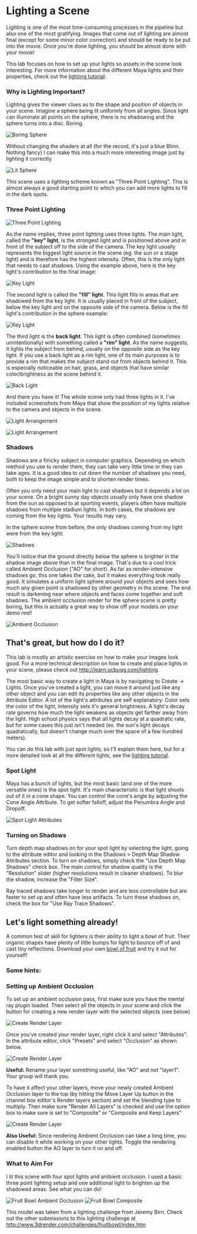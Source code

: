 # Lighting a Scene

Lighting is one of the most time-consuming processes in the pipeline but also one of the most gratifying. Images that come out of lighting are almost final (except for some minor color correction) and should be ready to be put into the movie. Once you're done lighting, you should be almost done with your movie!

This lab focuses on how to set up your lights so assets in the scene look interesting. For more information about the different Maya lights and their properties, check out the [lighting tutorial](http://learn.ucbugg.com/lighting).

### Why is Lighting Important?

Lighting gives the viewer clues as to the shape and position of objects in your scene. Imagine a sphere being lit uniformly from all angles. Since light can illuminate all points on the sphere, there is no shadowing and the sphere turns into a disc. Boring.

![Boring Sphere](/images/lighting-a-scene/FancySphereBadLighting.jpg)

Without changing the shaders at all (for the record, it's just a blue Blinn. Nothing fancy) I can make this into a much more interesting image just by lighting it correctly. 

![Lit Sphere](/images/lighting-a-scene/FancySphereComp.jpg)

This scene uses a lighting scheme known as "Three Point Lighting". This is almost always a good starting point to which you can add more lights to fill in the dark spots. 

### Three Point Lighting

![Three Point Lighting](http://www.thedigitalstory.com/blog/img/photos/diy_studio_lighting.jpg)

As the name implies, three point lighting uses three lights. The main light, called the **"key" light**, is the strongest light and is positioned above and in front of the subject off to the side of the camera. The key light usually represents the biggest light source in the scene (eg. the sun or a stage light) and is therefore has the highest intensity. Often, this is the only light that needs to cast shadows. Using the example above, here is the key light's contribution to the final image:

![Key Light](/images/lighting-a-scene/FancySphereKey.jpg)

The second light is called the **"fill" light**. This light fills in areas that are shadowed from the key light. It is usually placed in front of the subject, below the key light and on the opposite side of the camera. Below is the fill light's contribution in the sphere example:

![Key Light](/images/lighting-a-scene/FancySphereFill.jpg)

The third light is the **back light**. This light is often combined (sometimes unintentionally) with something called a **"rim" light**. As the name suggests, it lights the subject from behind, usually on the opposite side as the key light. If you use a back light as a rim light, one of its main purposes is to provide a rim that makes the subject stand out from objects behind it. This is especially noticeable on hair, grass, and objects that have similar color/brightness as the scene behind it.

![Back Light](/images/lighting-a-scene/FancySphereBack.jpg)

And there you have it! The whole scene only had three lights in it. I've included screenshots from Maya that show the position of my lights relative to the camera and objects in the scene.

![Light Arrangement](/images/lighting-a-scene/FancySphereLightingSetup1.jpg)

![Light Arrangement](/images/lighting-a-scene/FancySphereLightingSetup2.jpg)

### Shadows

Shadows are a finicky subject in computer graphics. Depending on which method you use to render them, they can take very little time or they can take ages. It is a good idea to cut down the number of shadows you need, both to keep the image simple and to shorten render times. 

Often you only need your main light to cast shadows but it depends a lot on your scene. On a bright sunny day objects usually only have one shadow from the sun as opposed to at sporting events, players often have multiple shadows from multiple stadium lights. In both cases, the shadows are coming from the key lights. Your results may vary.

In the sphere scene from before, the only shadows coming from my light were from the key light: 

![Shadows](/images/lighting-a-scene/FancySphereGround.jpg)

You'll notice that the ground directly below the sphere is brighter in the shadow image above than in the final image. That's due to a cool trick called Ambient Occlusion ("AO" for short). As far as render-intensive shadows go, this one takes the cake, but it makes everything look really good. It simulates a uniform light sphere around your objects and sees how much any given point is shadowed by other geometry in the scene. The end result is darkening near where objects and faces come together and soft shadows. The ambient occlusion render for the sphere scene is pretty boring, but this is actually a great way to show off your models on your demo reel!

![Ambient Occlusion](/images/lighting-a-scene/FancySphereAO.jpg)

## That's great, but how do I do it?

This lab is mostly an artistic exercise on how to make your images look good. For a more technical description on how to create and place lights in your scene, please check out <http://learn.ucbugg.com/lighting>.

The most basic way to create a light in Maya is by navigating to Create -> Lights. Once you've created a light, you can move it around just like any other object and you can edit its properties like any other objects in the Attribute Editor. A lot of the light's attributes are self explanatory: Color sets the color of the light, Intensity sets it's general brightness. A light's decay rate governs how much the light weakens as objects get farther away from the light. High school physics says that all lights decay at a quadratic rate, but for some cases this just isn't needed (ex. the sun's light decays quadratically, but doesn't change much over the space of a few hundred meters). 

You can do this lab with just spot lights, so I'll explain them here, but for a more detailed look at all the different lights, see the [lighting tutorial](http://learn.ucbugg.com/lighting).

### Spot Light

Maya has a bunch of lights, but the most basic (and one of the more versatile ones) is the spot light. It's main characteristic is that light shoots out of it in a cone shape. You can control the cone's angle by adjusting the Cone Angle Attribute. To get softer falloff, adjust the Penumbra Angle and Dropoff. 

![Spot Light Attributes](/images/lighting-a-scene/SpotLightAttributes.jpg)

### Turning on Shadows

Turn depth map shadows on for your spot light by selecting the light, going to the attribute editor and looking in the Shadows > Depth Map Shadow Attributes section. To turn on shadows, simply check the "Use Depth Map Shadows" check box. The main control for shadow quality is the "Resolution" slider (higher resolutions result in cleaner shadows). To blur the shadow, increase the "Filter Size".

Ray traced shadows take longer to render and are less controllable but are faster to set up and often have less artifacts. To turn these shadows on, check the box for "Use Ray Trace Shadows". 

## Let's light something already!

A common test of skill for lighters is their ability to light a bowl of fruit. Their organic shapes have plenty of little bumps for light to bounce off of and cast tiny reflections. Download your own [bowl of fruit](/ma/Fruitbowl.tgz) and try it out for yourself! 

### Some hints:

### Setting up Ambient Occlusion

To set up an ambient occlusion pass, first make sure you have the mental ray plugin loaded. Then select all the objects in your scene and click the button for creating a new render layer with the selected objects (see below)

![Create Render Layer](/images/lighting-a-scene/CreateRenderLayer.jpg)

Once you've created your render layer, right click it and select "Attributes". In the attribute editor, click "Presets" and select "Occlusion" as shown below.

![Create Render Layer](/images/lighting-a-scene/CreateRenderLayer2.jpg)

**Useful:** Rename your layer something useful, like "AO" and not "layer1". Your group will thank you.

To have it affect your other layers, move your newly created Ambient Occlusion layer to the top (by hitting the Move Layer Up button in the channel box editor's Render layers section) and set the blending type to multiply. Then make sure "Render All Layers" is checked and use the option box to make sure is set to "Composite" or "Composite and Keep Layers"

![Create Render Layer](/images/lighting-a-scene/CreateRenderLayer3.jpg)

**Also Useful:** Since rendering Ambient Occlusion can take a long time, you can disable it while working on your other lights. Toggle the rendering enabled button the AO layer to turn it on and off.

### What to Aim For

I lit this scene with four spot lights and ambient occlusion. I used a basic three point lighting setup and one additional light to brighten up the shadowed areas. See what you can do!

![Fruit Bowl Ambient Occlusion](/images/lighting-a-scene/FruitbowlAO.jpg)
![Fruit Bowl Composite](/images/lighting-a-scene/FruitbowlComp.jpg)

This model was taken from a lighting challenge from Jeremy Birn. Check out the other submissions to this lighting challenge at <http://www.3drender.com/challenges/fruitbowl/index.htm>